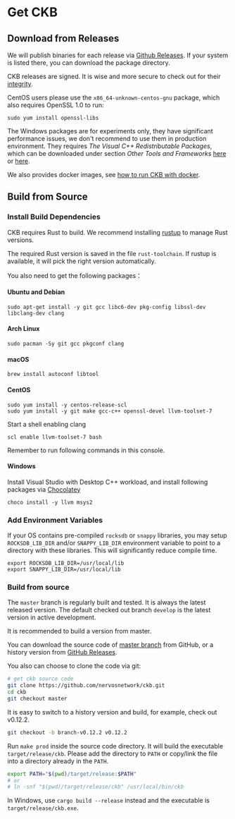 # Get CKB

## Download from Releases

We will publish binaries for each release via [Github Releases]. If your system
is listed there, you can download the package directory.

CKB releases are signed. It is wise and more secure to check out for their [integrity](integrity-check.md).

[Github Releases]: https://github.com/nervosnetwork/ckb/releases

CentOS users please use the `x86_64-unknown-centos-gnu` package, which also
requires OpenSSL 1.0 to run:

```shell
sudo yum install openssl-libs
```

The Windows packages are for experiments only, they have significant
performance issues, we don't recommend to use them in production environment.
They requires *The Visual C++ Redistributable Packages*, which can be downloaded
under section *Other Tools and Frameworks*
[here](https://visualstudio.microsoft.com/downloads/) or
[here](https://www.microsoft.com/en-us/download/details.aspx?id=48145).

We also provides docker images, see [how to run CKB with docker](run-ckb-with-docker.md).

## Build from Source

### Install Build Dependencies

CKB requires Rust to build. We recommend installing [rustup](https://www.rustup.rs/) to manage Rust versions.

The required Rust version is saved in the file `rust-toolchain`. If rustup is
available, it will pick the right version automatically.

You also need to get the following packages：

#### Ubuntu and Debian

```shell
sudo apt-get install -y git gcc libc6-dev pkg-config libssl-dev libclang-dev clang
```

#### Arch Linux

```shell
sudo pacman -Sy git gcc pkgconf clang
```

#### macOS

```shell
brew install autoconf libtool
```

#### CentOS

```shell
sudo yum install -y centos-release-scl
sudo yum install -y git make gcc-c++ openssl-devel llvm-toolset-7
```

Start a shell enabling clang

```shell
scl enable llvm-toolset-7 bash
```

Remember to run following commands in this console.

#### Windows

Install Visual Studio with Desktop C++ workload, and install following
packages via [Chocolatey](https://chocolatey.org)

```
choco install -y llvm msys2
```

### Add Environment Variables

If your OS contains pre-compiled `rocksdb` or `snappy` libraries,
you may setup `ROCKSDB_LIB_DIR` and/or `SNAPPY_LIB_DIR` environment variable
to point to a directory with these libraries.
This will significantly reduce compile time.

```shell
export ROCKSDB_LIB_DIR=/usr/local/lib
export SNAPPY_LIB_DIR=/usr/local/lib
```

### Build from source

The `master` branch is regularly built and tested. It is always the latest
released version. The default checked out branch `develop` is the latest
version in active development.

It is recommended to build a version from master.

You can download the source code of [master
branch](https://github.com/nervosnetwork/ckb/archive/master.zip) from GitHub,
or a history version from [GitHub Releases].

You also can choose to clone the code via git:

```bash
# get ckb source code
git clone https://github.com/nervosnetwork/ckb.git
cd ckb
git checkout master
```

It is easy to switch to a history version and build, for example, check out
v0.12.2.

```bash
git checkout -b branch-v0.12.2 v0.12.2
```

Run `make prod` inside the source code directory. It will build the executable
`target/release/ckb`. Please add the directory to `PATH` or copy/link the file
into a directory already in the `PATH`.

```bash
export PATH="$(pwd)/target/release:$PATH"
# or
# ln -snf "$(pwd)/target/release/ckb" /usr/local/bin/ckb
```

In Windows, use `cargo build --release` instead and the executable is
`target/release/ckb.exe`.

